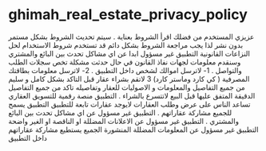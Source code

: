# ghimah_real_estate_privacy_policy

عزيزي المستخدم من فضلك
 اقرأ الشروط بعناية .
سيتم تحديث الشروط بشكل مستمر بدون نشر لذا يجب مراجعة الشروط بشكل دائم
قد تستخدم شروط الاستخدام لحل النزاعات القانونية
التطبيق غير مسؤول ابدا
 عن اي مشاكل تحدث بين البائع والمشتري وسنقدم معلومات لجهات نفاذ القانون في حال حدثت مشكلة تخص سجلات الطلب والتواصل .
1- لاترسل اموالك لشخص داخل التطبيق .
2-  لاترسل معلومات بطاقتك المصرفية ( كي كارد وماستر كارد)
3 لاتقم بشراء عقار قبل التاكد بشكل كامل و سليم من جميع التفاصيل والمعلومات و الاصوليات للعقار وتفاصيله 
تاكد من جميع التفاصيل الدقيقة 
المتفق عليها قبل البيع لاتتسرع بالشراء .
التطبيق منصة رقمية للتسويق العقاري تساعد الناس على عرض وطلب العقارات 
لايوجد عقارات تابعة للتطبيق
التطبيق يسمح للجميع مشاركة عقاراتهم . 
التطبيق غير مسؤول عن اي مشاكل تحدث بين البائع والمشتري . 
التطبيق غير مسؤول 
 عن الاعلانات المضللة او الناقصة او الغير واضحة 
التطبيق غير مسؤول عن المعلومات المضللة المنشورة 
الجميع يستطيع مشاركة عقاراتهم داخل التطبيق

